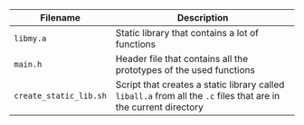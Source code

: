 | Filename | Description |
| -------- | ----------- |
| `libmy.a` | Static library that contains a lot of functions |
| `main.h` | Header file that contains all the prototypes of the used functions |
| `create_static_lib.sh` | Script that creates a static library called `liball.a` from all the `.c` files that are in the current directory |

